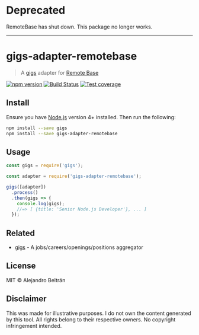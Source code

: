 # Deprecated

RemoteBase has shut down. This package no longer works.

- - -

# gigs-adapter-remotebase

> A [gigs](https://github.com/alebelcor/gigs) adapter for [Remote Base](https://remotebase.io)

[![npm version](https://img.shields.io/npm/v/gigs-adapter-remotebase.svg)](https://npmjs.org/package/gigs-adapter-remotebase)
[![Build Status](https://img.shields.io/travis/alebelcor/gigs-adapter-remotebase/master.svg)](https://travis-ci.org/alebelcor/gigs-adapter-remotebase)
[![Test coverage](https://img.shields.io/coveralls/alebelcor/gigs-adapter-remotebase.svg)](https://coveralls.io/github/alebelcor/gigs-adapter-remotebase)

## Install

Ensure you have [Node.js](https://nodejs.org) version 4+ installed. Then run the following:

```bash
npm install --save gigs
npm install --save gigs-adapter-remotebase
```

## Usage

```js
const gigs = require('gigs');

const adapter = require('gigs-adapter-remotebase');

gigs([adapter])
  .process()
  .then(gigs => {
    console.log(gigs);
    //=> [ {title: 'Senior Node.js Developer'}, ... ]
  });
```

## Related

* [gigs](https://github.com/alebelcor/gigs) - A jobs/careers/openings/positions aggregator

## License

MIT © Alejandro Beltrán

## Disclaimer

This was made for illustrative purposes.
I do not own the content generated by this tool.
All rights belong to their respective owners.
No copyright infringement intended.
